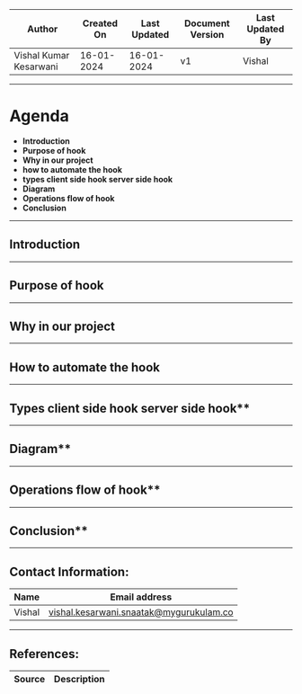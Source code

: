 | Author                 | Created On | Last Updated | Document Version | Last Updated By |
| ---------------------- | ---------- | ------------ | ---------------- | --------------- |
| Vishal Kumar Kesarwani | 16-01-2024 | 16-01-2024   | v1               | Vishal |
***
# Agenda
* **Introduction**
* **Purpose of hook**
* **Why in our project**
* **how to automate the hook**
* **types client side hook server side hook**
* **Diagram**
* **Operations flow of hook**
* **Conclusion**
***
## Introduction
***
## Purpose of hook
***
## Why in our project
***
## How to automate the hook
***
## Types client side hook server side hook**
***
## Diagram**
***
## Operations flow of hook**
***
## Conclusion**
***

## Contact Information:
| Name | Email address |
| ---- | ------------- |
| Vishal | vishal.kesarwani.snaatak@mygurukulam.co |

***
## References:
| Source | Description |
| ------ | ----------- |
